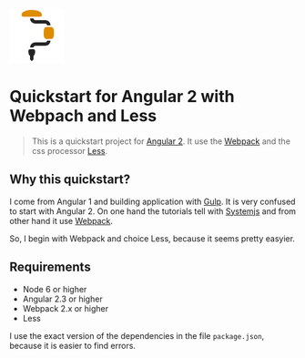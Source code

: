 
![Quickstart for Angular 2](src/assets/logo.png)

# Quickstart for Angular 2 with Webpach and Less

> This is a quickstart project for [Angular 2][angular2]. It use the
> [Webpack][webpack] and the css processor [Less][less].

## Why this quickstart?

I come from Angular 1 and building application with [Gulp][gulp]. It is very confused to start with Angular 2. On one hand the tutorials tell with [Systemjs][Systemjs] and from other hand it use [Webpack][webpack].

So, I begin with Webpack and choice Less, because it seems pretty easyier.

## Requirements

* Node 6 or higher
* Angular 2.3 or higher
* Webpack 2.x or higher
* Less

I use the exact version of the dependencies in the file `package.json`, because it is easier to find errors.








[node]: https://nodejs.org/
[angular2]: https://angular.io/
[webpack]: https://webpack.js.org/
[systemjs]: https://github.com/systemjs/systemjs/
[less]: http://lesscss.org/
[gulp]: http://gulpjs.com/
